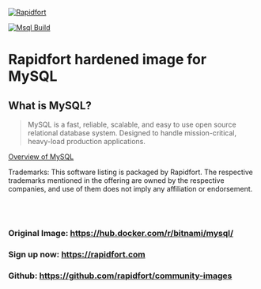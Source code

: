 [![Rapidfort](https://assets.website-files.com/6102f7f1589f985b19197b3d/61082629d82d1361e5835b58_rapidfort_logo-new.svg)](https://rapidfort.com) 

[![Msql Build](https://github.com/rapidfort/community-images/actions/workflows/mysql_bitnami.yml/badge.svg)](https://github.com/rapidfort/community-images/actions/workflows/mysql_bitnami.yml)
# Rapidfort hardened image for MySQL

## What is MySQL?

> MySQL is a fast, reliable, scalable, and easy to use open source relational database system. Designed to handle mission-critical, heavy-load production applications.

[Overview of MySQL](https://www.mysql.com/)

Trademarks: This software listing is packaged by Rapidfort. The respective trademarks mentioned in the offering are owned by the respective companies, and use of them does not imply any affiliation or endorsement.

<br>
<br>

### Original Image: https://hub.docker.com/r/bitnami/mysql/ 
### Sign up now: https://rapidfort.com
### Github: https://github.com/rapidfort/community-images
